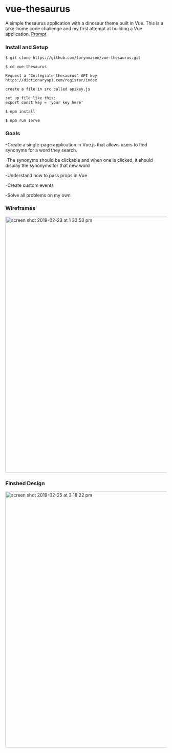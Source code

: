 # vue-thesaurus

A simple thesaurus application with a dinosaur theme built in Vue. This is a take-home code challenge and my first attempt at building a Vue application. [Prompt](https://gist.github.com/letakeane/5b8280fdabddcf2f92ae7eac148c3fb1) 

### Install and Setup

```
$ git clone https://github.com/lorynmason/vue-thesaurus.git

$ cd vue-thesaurus

Request a "Collegiate thesaurus" API key https://dictionaryapi.com/register/index 

create a file in src called apikey.js

set up file like this:
export const key = 'your key here'

$ npm install

$ npm run serve
```

### Goals

  -Create a single-page application in Vue.js that allows users to find synonyms for a word they search.

  -The synonyms should be clickable and when one is clicked, it should display the synonyms for that new word

  -Understand how to pass props in Vue

  -Create custom events

  -Solve all problems on my own 

### Wireframes

<img width="800" alt="screen shot 2019-02-23 at 1 33 53 pm" src="https://user-images.githubusercontent.com/40005248/53372408-0359fd80-3910-11e9-9ca8-5a13e0591899.png">

### Finshed Design

<img width="800" alt="screen shot 2019-02-25 at 3 18 22 pm" src="https://user-images.githubusercontent.com/40005248/53372659-ac085d00-3910-11e9-8454-4f2568870a5d.png">

